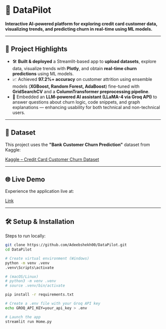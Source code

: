 # 🚀 DataPilot

**Interactive AI-powered platform for exploring credit card customer data, visualizing trends, and predicting churn in real-time using ML models.**

---

## 📌 Project Highlights

- 🛠 **Built & deployed** a Streamlit-based app to **upload datasets**, explore data, visualize trends with **Plotly**, and obtain **real-time churn predictions** using ML models.  
- 📈 Achieved **97.2%+ accuracy** on customer attrition using ensemble models (**XGBoost, Random Forest, AdaBoost**) fine-tuned with **GridSearchCV** and a **ColumnTransformer preprocessing pipeline**.  
- 🤖 Embedded an **LLM-powered AI assistant (LLaMA-4 via Groq API)** to answer questions about churn logic, code snippets, and graph explanations — enhancing usability for both technical and non-technical users.

---

## 📂 Dataset

This project uses the **"Bank Customer Churn Prediction"** dataset from Kaggle:

[Kaggle – Credit Card Customer Churn Dataset](https://www.kaggle.com/datasets/sakshigoyal7/credit-card-customers)

---

## 🌐 Live Demo

Experience the application live at:

[Link](https://datapilot00.streamlit.app/)

---

## 🛠 Setup & Installation

Steps to run locally:

```bash
git clone https://github.com/Adeebshekh00/DataPilot.git
cd DataPilot

# Create virtual environment (Windows)
python -m venv .venv
.venv\Scripts\activate

# (macOS/Linux)
# python3 -m venv .venv
# source .venv/bin/activate

pip install -r requirements.txt

# Create a .env file with your Groq API key
echo GROQ_API_KEY=your_api_key > .env

# Launch the app
streamlit run Home.py
